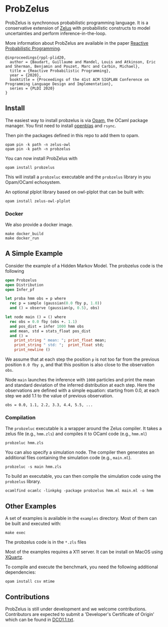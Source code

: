 # ProbZelus

ProbZelus is synchronous probabilistic programming language. It is a conservative extension of [Zelus](http://zelus.di.ens.fr/) with probabilistic constructs to model uncertainties and perform inference-in-the-loop.

More information about ProbZelus are available in the paper [Reactive Probabilistic Programming](https://arxiv.org/abs/1908.07563).

```
@inproceedings{rppl-plid20,
  author = {Baudart, Guillaume and Mandel, Louis and Atkinson, Eric and Sherman, Benjamin and Pouzet, Marc and Carbin, Michael},
  title = {Reactive Probabilistic Programming},
  year = {2020},
  booktitle = {Proceedings of the 41st ACM SIGPLAN Conference on Programming Language Design and Implementation},
  series = {PLDI 2020}
}
```

## Install

The easiest way to install probzelus is via [Opam](https://opam.ocaml.org/), the OCaml package manager.
You first need to install [openblas](https://www.openblas.net/) and `rsync`.

Then pin the packages defined in this repo to add them to opam.
```
opam pin -k path -n zelus-owl
opam pin -k path -n probzelus
```

You can now install ProbZelus with
```
opam install probzelus
```

This will install a `probzeluc` executable and the `probzelus` library in you Opam/OCaml echosystem.

An optional plplot library based on owl-plplot that can be built with:
```
opam install zelus-owl-plplot
```

### Docker

We also provide a docker image.
```
make docker_build
make docker_run
```

## A Simple Example

Consider the example of a Hidden Markov Model. 
The probzelus code is the following

```ocaml
open Probzelus
open Distribution
open Infer_pf

let proba hmm obs = p where
  rec p = sample (gaussian(0.0 fby p, 1.0))
  and () = observe (gaussian(p, 0.5), obs)

let node main () = () where
  rec obs = 0.0 fby (obs +. 1.1)
  and pos_dist = infer 1000 hmm obs
  and mean, std = stats_float pos_dist
  and () = 
    print_string " mean: "; print_float mean; 
    print_string " std: ";  print_float std; 
    print_newline ()
```

We assume that at each step the position `p` is not too far from the previous position `0.0 fby p`, and that this position is also close to the observation `obs`.

Node `main` launches the inference with `1000` particles and print the mean and standard deviation of the inferred distribution at each step.
Here the observations are defined with a simple equation: starting from 0.0, at each step we add 1.1 to the value of previous observation. 

```
obs = 0.0, 1.1, 2.2, 3.3, 4.4, 5.5, ...
```

### Compilation

The `probzeluc` executable is a wrapper around the Zelus compiler. 
It takes a zelus file (e.g., `hmm.zls`) and compiles it to OCaml code (e.g., `hmm.ml`)

```
probzeluc hmm.zls
```

You can also specify a simulation node.
The compiler then generates an additional files containing the simulation code (e.g., `main.ml`).

```
probzeluc -s main hmm.zls
```

To build an executable, you can then compile the simulation code using the `probzelus` library.

```
ocamlfind ocamlc -linkpkg -package probzelus hmm.ml main.ml -o hmm
```

## Other Examples

A set of examples is available in the `examples` directory.
Most of them can be built and executed with:

```
make exec
```

The probzelus code is in the `*.zls` files

Most of the examples requires a X11 server. It can be install on MacOS using [XQuartz](https://www.xquartz.org/).

To compile and execute the benchmark, you need the following additional dependencies:
```
opam install csv mtime
```

## Contributions

ProbZelus is still under development and we welcome contributions.
Contributors are expected to submit a 'Developer's Certificate of Origin' which can be found in [DCO1.1.txt](DCO1.1.txt).
